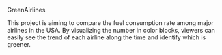 GreenAirlines

This project is aiming to compare the fuel consumption rate among major airlines in the USA. By visualizing the number in color blocks, viewers can easily see the trend of each airline along the time and identify which is greener.